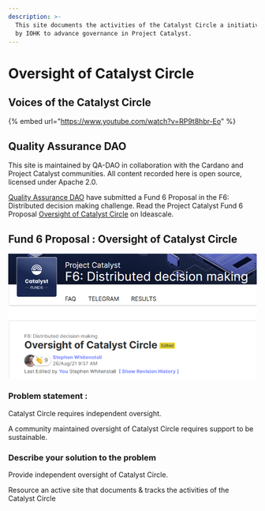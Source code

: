 ```yaml
---
description: >-
  This site documents the activities of the Catalyst Circle a initiative started
  by IOHK to advance governance in Project Catalyst.
---
```


# Oversight of Catalyst Circle

## Voices of the Catalyst Circle

{% embed url="https://www.youtube.com/watch?v=RP9t8hbr-Eo" %}

## Quality Assurance DAO

This site is maintained by QA-DAO in collaboration with the Cardano and Project Catalyst communities. All content recorded here is open source, licensed under Apache 2.0.

[Quality Assurance DAO](https://quality-assurance-dao.github.io) have submitted a Fund 6 Proposal in the F6: Distributed decision making challenge. Read the Project Catalyst Fund 6 Proposal [Oversight of Catalyst Circle](https://cardano.ideascale.com/a/dtd/Oversight-of-Catalyst-Circle/370088-48088) on Ideascale.

## Fund 6 Proposal : Oversight of Catalyst Circle

![](.gitbook/assets/2021-10-12.png)

### **Problem statement :**

Catalyst Circle requires independent oversight.

A community maintained oversight of Catalyst Circle requires support to be sustainable.

### **Describe your solution to the problem**

Provide independent oversight of Catalyst Circle.

Resource an active site that documents & tracks the activities of the Catalyst Circle

